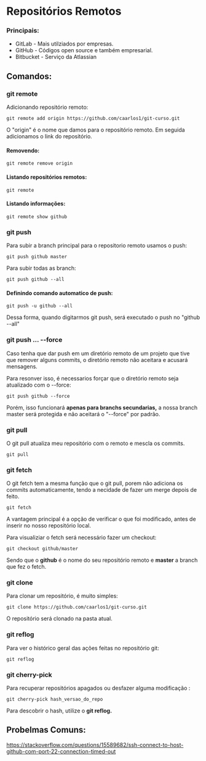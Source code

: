 # Repositórios Remotos

### Principais:

- GitLab - Mais utilziados por empresas.
- GitHub - Códigos open source e também empresarial.
- Bitbucket - Serviço da Atlassian

## Comandos:

### git remote

Adicionando repositório remoto:

    git remote add origin https://github.com/caarlos1/git-curso.git

O "origin" é o nome que damos para o repositório remoto. Em seguida adicionamos o link do repositório.

#### Removendo:

    git remote remove origin

#### Listando repositórios remotos:

    git remote

#### Listando informações:

    git remote show github

### git push

Para subir a branch principal para o repositorio remoto usamos o push:

    git push github master

Para subir todas as branch:

    git push github --all

#### Definindo comando automatico de push:

    git push -u github --all

Dessa forma, quando digitarmos git push, será executado o push no "github --all"

### git push ... --force

Caso tenha que dar push em um diretório remoto de um projeto que tive que remover alguns commits, o diretório remoto não aceitara e acusará mensagens.

Para resonver isso, é necessarios forçar que o diretório remoto seja atualizado com o --force:

    git push github --force

Porém, isso funcionará **apenas para branchs secundarias,** a nossa branch master será protegida e não aceitará o "--force" por padrão.

### git pull

O git pull atualiza meu repositório com o remoto e mescla os commits.

    git pull

### git fetch

O git fetch tem a mesma função que o git pull, porem não adiciona os commits automaticamente, tendo a necidade de fazer um merge depois de feito.

    git fetch

A vantagem principal é a opção de verificar o que foi modificado, antes de inserir no nosso repositório local.

Para visualiziar o fetch será necessário fazer um checkout:

    git checkout github/master

Sendo que o **github** é o nome do seu repositório remoto e **master** a branch que fez o fetch.

### git clone

Para clonar um repositório, é muito simples:

    git clone https://github.com/caarlos1/git-curso.git

O repositório será clonado na pasta atual.

### git reflog

Para ver o histórico geral das ações feitas no repositório git:

    git reflog

### git cherry-pick

Para recuperar repositórios apagados ou desfazer alguma modificação :

    git cherry-pick hash_versao_do_repo

Para descobrir o hash, utilize o **git reflog.**

## Probelmas Comuns:

https://stackoverflow.com/questions/15589682/ssh-connect-to-host-github-com-port-22-connection-timed-out
